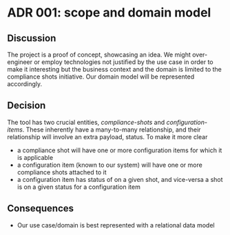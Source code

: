 # ADR 001: scope and domain model

## Discussion
The project is a proof of concept, showcasing an idea. We might over-engineer or employ technologies not justified by 
the use case in order to make it interesting but the business context and the domain is limited to the compliance shots 
initiative. Our domain model will be represented accordingly.

## Decision
The tool has two crucial entities, _compliance-shots_ and _configuration-items_. These inherently have a many-to-many 
relationship, and their relationship will involve an extra payload, status. To make it more clear
* a compliance shot will have one or more configuration items for which it is applicable
* a configuration item (known to our system) will have one or more compliance shots attached to it
* a configuration item has status of on a given shot, and vice-versa a shot is on a given status for a configuration item

## Consequences
* Our use case/domain is best represented with a relational data model
